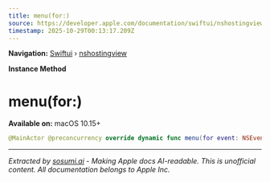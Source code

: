 ```yaml
---
title: menu(for:)
source: https://developer.apple.com/documentation/swiftui/nshostingview/menu(for:)
timestamp: 2025-10-29T00:13:17.209Z
---
```


**Navigation:** [Swiftui](/documentation/swiftui) › [nshostingview](/documentation/swiftui/nshostingview)

**Instance Method**

# menu(for:)

**Available on:** macOS 10.15+

```swift
@MainActor @preconcurrency override dynamic func menu(for event: NSEvent) -> NSMenu?
```

---

*Extracted by [sosumi.ai](https://sosumi.ai) - Making Apple docs AI-readable.*
*This is unofficial content. All documentation belongs to Apple Inc.*
